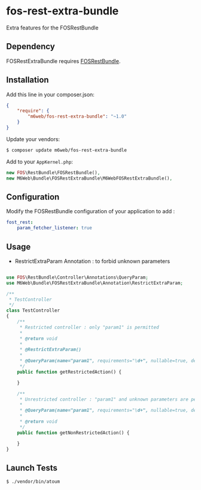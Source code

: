 fos-rest-extra-bundle
=======================

Extra features for the FOSRestBundle

## Dependency

FOSRestExtraBundle requires [FOSRestBundle](https://github.com/FriendsOfSymfony/FOSRestBundle).

## Installation

Add this line in your composer.json:

```json
{
    "require": {
        "m6web/fos-rest-extra-bundle": "~1.0"
    }
}
```

Update your vendors:

```sh
$ composer update m6web/fos-rest-extra-bundle
```

Add to your `AppKernel.php`:

```php
new FOS\RestBundle\FOSRestBundle(),
new M6Web\Bundle\FOSRestExtraBundle\M6WebFOSRestExtraBundle(),
```

## Configuration

Modify the FOSRestBundle configuration of your application to add :

```yaml
fost_rest:
    param_fetcher_listener: true
```

## Usage

- RestrictExtraParam Annotation : to forbid unknown parameters

```php

use FOS\RestBundle\Controller\Annotations\QueryParam;
use M6Web\Bundle\FOSRestExtraBundle\Annotation\RestrictExtraParam;

/**
 * TestController
 */
class TestController
{
    /**
     * Restricted controller : only "param1" is permitted
     *
     * @return void
     *
     * @RestrictExtraParam()
     *
     * @QueryParam(name="param1", requirements="\d+", nullable=true, description="My Param 1")
     */
    public function getRestrictedAction() {

    }

    /**
     * Unrestricted controller : "param1" and unknown parameters are permitted
     *
     * @QueryParam(name="param1", requirements="\d+", nullable=true, description="My Param 1")
     *
     * @return void
     */
    public function getNonRestrictedAction() {

    }
}

```
## Launch Tests

```shell
$ ./vendor/bin/atoum
```
